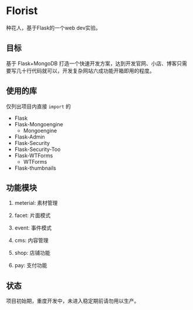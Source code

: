 # Florist

种花人，基于Flask的一个web dev实验。

## 目标

基于 Flask+MongoDB 打造一个快速开发方案，达到开发官网、小店、博客只需要写几十行代码就可以，开发复杂网站六成功能开箱即用的程度。

## 使用的库

仅列出项目内直接 `import` 的

* Flask
* Flask-Mongoengine
  * Mongoengine
* Flask-Admin
* Flask-Security
* Flask-Security-Too
* Flask-WTForms
  * WTForms
* Flask-thumbnails

## 功能模块

1. meterial: 素材管理

1. facet: 片面模式

1. event: 事件模式
1. cms: 内容管理

1. shop: 店铺功能
1. pay: 支付功能

## 状态

项目初始期，重度开发中，未进入稳定期前请勿用以生产。
